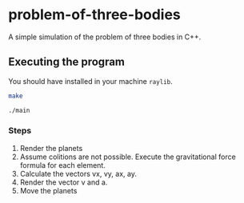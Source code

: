 # problem-of-three-bodies
A simple simulation of the problem of three bodies in C++. 

## Executing the program

You should have installed in your machine `raylib`.

```bash
make
```

```bash
./main
```

### Steps 

1. Render the planets
2. Assume colitions are not possible. Execute the gravitational force formula for each element.
3. Calculate the vectors vx, vy, ax, ay.
4. Render the vector v and a.
5. Move the planets

